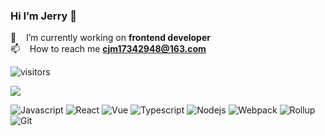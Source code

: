 ### Hi I’m Jerry 👋

🔭 &nbsp;&nbsp; I’m currently working on **frontend developer** <br/>
📫 &nbsp;&nbsp; How to reach me **cjm17342948@163.com** <br/>





![visitors](https://visitor-badge.glitch.me/badge?page_id=coderJerryM.coderJerryM&left_color=green&right_color=red)






![](https://github-readme-stats.vercel.app/api?username=coderJerryM)




![Javascript](https://img.shields.io/badge/-Javascript-d1a622?style=flat-square&logo=javascript&logoColor=white)
![React](https://img.shields.io/badge/-React-3cafd2?style=flat-square&logo=react&logoColor=white)
![Vue](https://img.shields.io/badge/-Vue-4FC08D?style=flat-square&logo=Vue.js&logoColor=white)
![Typescript](https://img.shields.io/badge/-Typescript-006fc5?style=flat-square&logo=typescript&logoColor=white)
![Nodejs](https://img.shields.io/badge/-Nodejs-3b7a35?style=flat-square&logo=Node.js&logoColor=white)
![Webpack](https://img.shields.io/badge/-Webpack-82d0f8?style=flat-square&logo=webpack&logoColor=white)
![Rollup](https://img.shields.io/badge/-Rollup-f27539?style=flat-square&logo=rollup&logoColor=white)
![Git](https://img.shields.io/badge/-Git-F05032?style=flat-square&logo=git&logoColor=white)


<!--
**coderJerryM/coderJerryM** is a ✨ _special_ ✨ repository because its `README.md` (this file) appears on your GitHub profile.

Here are some ideas to get you started:

- 🔭 I’m currently working on ...
- 🌱 I’m currently learning ...
- 👯 I’m looking to collaborate on ...
- 🤔 I’m looking for help with ...
- 💬 Ask me about ...
- 📫 How to reach me: ...
- 😄 Pronouns: ...
- ⚡ Fun fact: ...
-->
